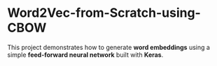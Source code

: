 # Word2Vec-from-Scratch-using-CBOW
This project demonstrates how to generate **word embeddings** using a simple **feed-forward neural network** built with **Keras**. 
